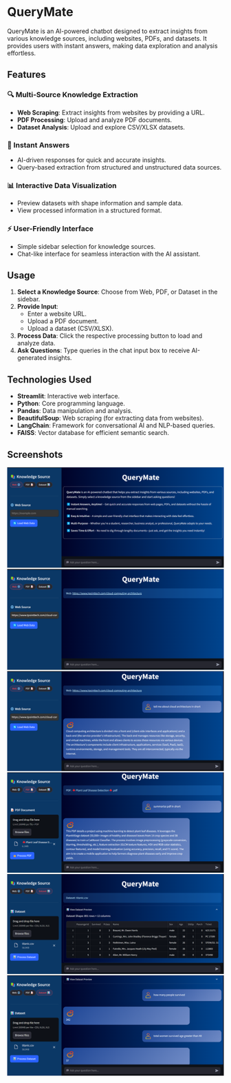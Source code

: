 # QueryMate

QueryMate is an AI-powered chatbot designed to extract insights from various knowledge sources, including websites, PDFs, and datasets. It provides users with instant answers, making data exploration and analysis effortless.

## Features

### 🔍 Multi-Source Knowledge Extraction
- **Web Scraping**: Extract insights from websites by providing a URL.
- **PDF Processing**: Upload and analyze PDF documents.
- **Dataset Analysis**: Upload and explore CSV/XLSX datasets.

### 🚀 Instant Answers
- AI-driven responses for quick and accurate insights.
- Query-based extraction from structured and unstructured data sources.

### 📊 Interactive Data Visualization
- Preview datasets with shape information and sample data.
- View processed information in a structured format.

### ⚡ User-Friendly Interface
- Simple sidebar selection for knowledge sources.
- Chat-like interface for seamless interaction with the AI assistant.


## Usage

1. **Select a Knowledge Source**: Choose from Web, PDF, or Dataset in the sidebar.
2. **Provide Input**:
   - Enter a website URL.
   - Upload a PDF document.
   - Upload a dataset (CSV/XLSX).
3. **Process Data**: Click the respective processing button to load and analyze data.
4. **Ask Questions**: Type queries in the chat input box to receive AI-generated insights.

## Technologies Used

- **Streamlit**: Interactive web interface.
- **Python**: Core programming language.
- **Pandas**: Data manipulation and analysis.
- **BeautifulSoup**: Web scraping (for extracting data from websites).
- **LangChain**: Framework for conversational AI and NLP-based queries.
- **FAISS**: Vector database for efficient semantic search.

## Screenshots
![](screenshots/1.png)
![](screenshots/2.png)
![](screenshots/3.png)
![](screenshots/4.png)
![](screenshots/5.png)
![](screenshots/6.png)


